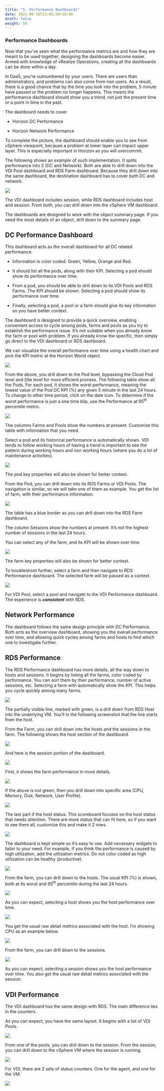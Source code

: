 ```yaml
---
title: "5. Performance Dashboards"
date: 2021-06-16T23:05:50+10:00
draft: false
weight: 50
---
```


### Performance Dashboards

Now that you’ve seen what the performance metrics are and how they are meant to be used together, designing the dashboards become easier. Armed with knowledge of vRealize Operations, creating all the dashboards can be done within a day.

In DaaS, you’re outnumbered by your users. There are users than administrators, and problems can also come from non users. As a result, there is a good chance that by the time you look into the problem, 5 minute have passed or the problem no longer happens. This means the performance dashboard should show you a trend, not just the present time or a point in time in the past.

The dashboard needs to cover

-   Horizon DC Performance

-   Horizon Network Performance

To complete the picture, the dashboard should enable you to see from vSphere viewpoint, because a problem at lower layer can impact upper layer. This is especially important in Horizon as you will overcommit.

The following shows an *example* of such implementation. It splits performance into 2 (DC and Network). Both are able to drill down into the VDI Pool dashboard and RDS Farm dashboard. Because they drill down into the same dashboard, the destination dashboard has to cover both DC and network.

![](4.8.5-fig-1.png)

The VDI dashboard includes session, while RDS dashboard includes host and session. From both, you can drill down into the vSphere VM dashboard.

The dashboards are designed to work with the object summary page. If you need the most details of an object, drill down to the summary page.

## DC Performance Dashboard

This dashboard acts as the overall dashboard for all DC related performance.

-   Information is color coded: Green, Yellow, Orange and Red.

-   It should list all the pods, along with their KPI. Selecting a pod should show its performance over time.

-   From a pod, you should be able to drill down to its VDI Pools and RDS Farms. The KPI should be shown. Selecting a pod should show its performance over time.

-   Finally, selecting a pod, a pool or a farm should give its key information so you have better context.

The dashboard is designed to provide a quick overview, enabling convenient access to cycle among pods, farms and pools as you try to establish the performance issue. It’s not suitable when you already know the farm or pool with problem. If you already know the specific, then simply go direct to the VDI dashboard or RDS dashboard.

We can visualize the overall performance over time using a health chart and pick the KPI metric at the Horizon World object.

![](4.8.5-fig-2.png)

From the above, you drill down to the Pod level, bypassing the Cloud Pod level and Site level for more efficient process. The following table show all the Pods. For each pod, it shows the worst performance, meaning the lowest value of the Pod DC KPI (%) any given 5 minute in the last 24 hours. To change to other time period, click on the date icon. To determine if the worst performance is just a one time blip, use the Performance at 95<sup>th</sup> percentile metric.

![](4.8.5-fig-3.png)

The columns Farms and Pools show the numbers at present. Customize this table with information that you need.

Select a pod and its historical performance is automatically shown. VDI tends to follow working hours of having a trend is important to see the pattern during working hours and non working hours (where you do a lot of maintenance activities).

![](4.8.5-fig-4.png)

The pod key properties will also be shown for better context.

From the Pod, you can drill down into its RDS Farms or VDI Pools. The navigation is similar, so we will take one of them as example. You get the list of farm, with their performance information.

![](4.8.5-fig-5.png)

The table has a blue border as you can drill down into the RDS Farm dashboard.

The column Sessions show the numbers at present. It’s not the highest number of sessions in the last 24 hours.

You can select any of the farm, and its KPI will be shown over time

![](4.8.5-fig-6.png)

The farm key properties will also be shown for better context.

To troubleshoot further, select a farm and then navigate to RDS Performance dashboard. The selected farm will be passed as a context.

![](4.8.5-fig-7.png)

For VDI Pool, select a pool and navigate to the VDI Performance dashboard. The experience is ***consistent*** with RDS.

## Network Performance 

The dashboard follows the same design principle with DC Performance. Both acts as the overview dashboard, showing you the overall performance over time, and allowing quick cycles among farms and hosts to find which one to investigate further.

## RDS Performance

The RDS Performance dashboard has more details, all the way down to hosts and sessions. It begins by listing all the farms, color coded by performance. You can sort them by their performance, number of active sessions, etc. Selecting a farm with automatically show the KPI. This helps you cycle quickly among many farms.

![](4.8.5-fig-8.png)

The partially visible line, marked with green, is a drill down from RDS Host into the underlying VM. You’ll in the following screenshot that the line starts from the host.

From the Farm, you can drill down into the hosts and the sessions in the farm. The following shows the host section of the dashboard.

![](4.8.5-fig-9.png)

And here is the session portion of the dashboard.

![](4.8.5-fig-10.png)

First, it shows the farm performance in more details.

![](4.8.5-fig-11.png)

If the above is not green, then you drill down into specific area (CPU, Memory, Disk, Network, User Profile).

![](4.8.5-fig-12.png)

The last part if the host status. This scoreboard focuses on the host status that needs attention. There are more status that can fit here, so if you want to see them all, customize this and make it 2 rows.

![](4.8.5-fig-13.png)

The dashboard is kept simple so it’s easy to use. Add necessary widgets to tailor to your need. For example, if you think the performance is caused by high utilization, add the utilization metrics. Do not color coded as high utilization can be healthy (productive).

![](4.8.5-fig-14.png)

From the farm, you can drill down to the hosts. The usual KPI (%) is shown, both at its worst and 95<sup>th</sup> percentile during the last 24 hours.

![](4.8.5-fig-15.png)

As you can expect, selecting a host shows you the host performance over time.

![](4.8.5-fig-16.png)

You get the usual raw detail metrics associated with the host. I’m showing CPU as an example below.

![](4.8.5-fig-17.png)

From the farm, you can drill down to the sessions.

![](4.8.5-fig-18.png)

As you can expect, selecting a session shows you the host performance over time. You also get the usual raw detail metrics associated with the session.

## VDI Performance

The VDI dashboard has the same design with RDS. The main difference lies in the counters.

As you can expect, you have the same layout. It begins with a list of VDI Pools.

![](4.8.5-fig-19.png)

From one of the pools, you can drill down to the session. From the session, you can drill down to the vSphere VM where the session is running.

![](4.8.5-fig-20.png)

For VDI, there are 2 sets of status counters. One for the agent, and one for the VM.

![](4.8.5-fig-21.png)